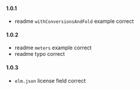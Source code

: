 #### 1.0.1
  - readme `withConversionsAndFold` example correct

#### 1.0.2
  - readme `meters` example correct
  - readme typo correct

#### 1.0.3
  - `elm.json` license field correct
